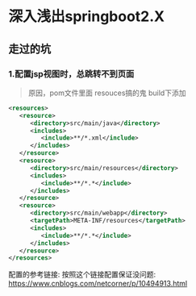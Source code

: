 
# 深入浅出springboot2.X

## 走过的坑

### 1.配置jsp视图时，总跳转不到页面
> 原因，pom文件里面 resouces搞的鬼
  build下添加
```xml
<resources>
   <resource>
      <directory>src/main/java</directory>
      <includes>
         <include>**/*.xml</include>
      </includes>
   </resource>
   <resource>
      <directory>src/main/resources</directory>
      <includes>
         <include>**/*.*</include>
      </includes>
   </resource>
   <resource>
      <directory>src/main/webapp</directory>
      <targetPath>META-INF/resources</targetPath>
      <includes>
         <include>**/*.*</include>
      </includes>
   </resource>
</resources>
```
配置的参考链接:
按照这个链接配置保证没问题:
    https://www.cnblogs.com/netcorner/p/10494913.html   
    



